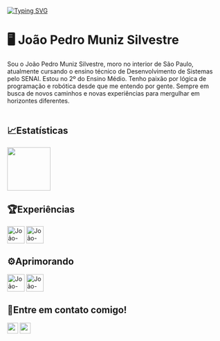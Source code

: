 [![Typing SVG](https://readme-typing-svg.demolab.com/?lines=Bem+Vindo(a)+ao+meu+perfil!&color=e54bc1&size=25&pause=1200&center=false&vCenter=false&ramdom=false)](https://git.io/typing-svg)

# 🖥️ João Pedro Muniz Silvestre

<div>
    Sou o João Pedro Muniz Silvestre, moro no interior de São Paulo, atualmente cursando o ensino técnico de Desenvolvimento de Sistemas pelo SENAI. Estou no 2º do Ensino Médio. Tenho paixão por lógica de programação e robótica desde que me entendo por gente. Sempre em busca de novos caminhos e novas experiências para mergulhar em horizontes diferentes.
</div>
<br>

## 📈Estatísticas
<div>
  <a href="https://github.com/joaomnz23">
    <img height="100cm" src="https://github-readme-stats.vercel.app/api/top-langs/?username=joaomnz23&layout=compact&langs_count-16&theme=jolly"/>
  </a>
</div>

## 🏆Experiências
<div>
  <img align="center" alt="João-Python" height="40" src="https://cdn.jsdelivr.net/gh/devicons/devicon@latest/icons/python/python-original.svg"/>
    <img align="center" alt="João-Arduino" height="40" src="https://cdn.jsdelivr.net/gh/devicons/devicon@latest/icons/arduino/arduino-original-wordmark.svg"/>          
</div>

## ⚙️Aprimorando
<div>
    <img align="center" alt="João-Java" height="40" src="https://cdn.jsdelivr.net/gh/devicons/devicon@latest/icons/java/java-original.svg"/>
    <img align="center" alt="João-AndroidStudio" height="40" src="https://cdn.jsdelivr.net/gh/devicons/devicon@latest/icons/androidstudio/androidstudio-original.svg"/>
</div>

## 📨Entre em contato comigo!
<div>
  <a href="https://instagram.com/joao.mnz_" target="=_blank"><img height="25" src="https://img.shields.io/badge/Instagram-E4405F?style=for-the-badge&logo=instagram&logoColor=white" target="_blank"></a>
  <a href="mailto:joao.munizsenai25@gmail.com" target="=_blank"><img height="25" src="https://img.shields.io/badge/Gmail-D14836?style=for-the-badge&logo=gmail&logoColor=white" target="_blank"></a>
</div>
